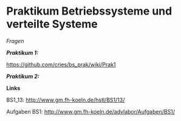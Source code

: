 Praktikum Betriebssysteme und verteilte Systeme 
=======


*Fragen*


***Praktikum 1:*** 

https://github.com/cries/bs_prak/wiki/Prak1


***Praktikum 2:***


**Links**

BS1_13: http://www.gm.fh-koeln.de/hstl/BS1/13/

Aufgaben BS1: http://www.gm.fh-koeln.de/advlabor/Aufgaben/BS1/
